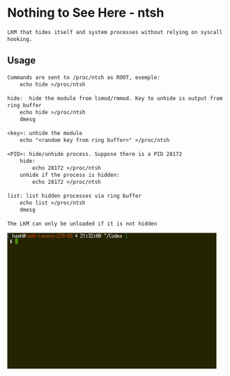 # Nothing to See Here - ntsh

    LKM that hides itself and system processes without relying on syscall hooking.

## Usage

    Commands are sent to /proc/ntsh as ROOT, exemple:
        echo hide >/proc/ntsh

    hide:  hide the module from lsmod/rmmod. Key to unhide is output from ring buffer
        echo hide >/proc/ntsh
        dmesg

    <key>: unhide the module
        echo "<random key from ring buffer>" >/proc/ntsh

    <PID>: hide/unhide process. Suppose there is a PID 28172
        hide:
            echo 28172 >/proc/ntsh
        unhide if the process is hidden:
            echo 28172 >/proc/ntsh

    list: list hidden processes via ring buffer
        echo list >/proc/ntsh
        dmesg

    The LKM can only be unloaded if it is not hidden


![](demo.gif)
